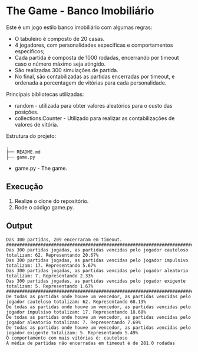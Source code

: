 # The Game - Banco Imobiliário

Este é um jogo estilo banco imobiliário com algumas regras:

* O tabuleiro é composto de 20 casas.
* 4 jogadores, com personalidades especificas e comportamentos especificos;
* Cada partida é composta de 1000 rodadas, encerrando por timeout caso o número máximo seja atingido.
* São realizadas 300 simulações de partida.
* No final, são contabilizadas as partidas encerradas por timeout, e ordenada a porcentagem de vitórias para cada personalidade.


Principais bibliotecas utilizadas:
* random - utilizada para obter valores aleatórios para o custo das posições.
* collections.Counter - Utilizado para realizar as contabilizações de valores de vitória.

Estrutura do projeto:
```
.
├── README.md
├── game.py
```

* game.py - The game.

## Execução 

1. Realize o clone do repositório.
2. Rode o código game.py.

## Output
```
Das 300 partidas, 209 encerraram em timeout.
##################################################################################################################################
Das 300 partidas jogadas, as partidas vencidas pelo jogador cauteloso totalizam: 62. Representando 20.67%
Das 300 partidas jogadas, as partidas vencidas pelo jogador impulsivo totalizam: 17. Representando 5.67%
Das 300 partidas jogadas, as partidas vencidas pelo jogador aleatorio totalizam: 7. Representando 2.33%
Das 300 partidas jogadas, as partidas vencidas pelo jogador exigente totalizam: 5. Representando 1.67%
##################################################################################################################################
De todas as partidas onde houve um vencedor, as partidas vencidas pelo jogador cauteloso totalizam: 62. Representando 68.13%
De todas as partidas onde houve um vencedor, as partidas vencidas pelo jogador impulsivo totalizam: 17. Representando 18.68%
De todas as partidas onde houve um vencedor, as partidas vencidas pelo jogador aleatorio totalizam: 7. Representando 7.69%
De todas as partidas onde houve um vencedor, as partidas vencidas pelo jogador exigente totalizam: 5. Representando 5.49%
O comportamento com mais vitórias é: cauteloso
A média de partidas não encerradas em timeout é de 281.0 rodadas
```
